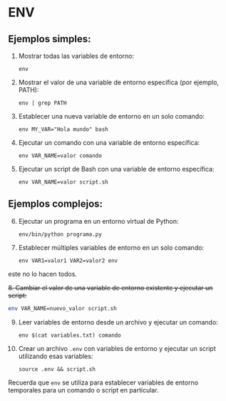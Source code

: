 # ENV

## Ejemplos simples:

1. Mostrar todas las variables de entorno:
   ```
   env
   ```

2. Mostrar el valor de una variable de entorno específica (por ejemplo, PATH):
   ```
   env | grep PATH
   ```

3. Establecer una nueva variable de entorno en un solo comando:
   ```
   env MY_VAR="Hola mundo" bash
   ```

4. Ejecutar un comando con una variable de entorno específica:
   ```
   env VAR_NAME=valor comando
   ```

5. Ejecutar un script de Bash con una variable de entorno específica:
   ```
   env VAR_NAME=valor script.sh
   ```

## Ejemplos complejos:

6. Ejecutar un programa en un entorno virtual de Python:
   ```
   env/bin/python programa.py
   ```

7. Establecer múltiples variables de entorno en un solo comando:
   ```
   env VAR1=valor1 VAR2=valor2 env
   ```
este no lo hacen todos.

~~8. Cambiar el valor de una variable de entorno existente y ejecutar un script:~~
```bash
env VAR_NAME=nuevo_valor script.sh
```

9. Leer variables de entorno desde un archivo y ejecutar un comando:
   ```
   env $(cat variables.txt) comando
   ```

10. Crear un archivo `.env` con variables de entorno y ejecutar un script utilizando esas variables:
    ```
    source .env && script.sh
    ```

Recuerda que `env` se utiliza para establecer variables de entorno temporales para un comando o script en particular.
